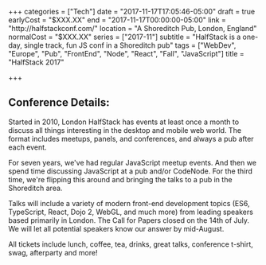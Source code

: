 +++
categories = ["Tech"]
date = "2017-11-17T17:05:46-05:00"
draft = true
earlyCost = "$XXX.XX"
end = "2017-11-17T00:00:00-05:00"
link = "http://halfstackconf.com/"
location = "A Shoreditch Pub, London, England"
normalCost = "$XXX.XX"
series = ["2017-11"]
subtitle = "HalfStack is a one-day, single track, fun JS conf in a Shoreditch pub"
tags = ["WebDev", "Europe", "Pub", "FrontEnd", "Node", "React", "Fall", "JavaScript"]
title = "HalfStack 2017"

+++


## Conference Details:

Started in 2010, London HalfStack has events at least once a month to discuss all things interesting in the desktop and mobile web world. The format includes meetups, panels, and conferences, and always a pub after each event.

For seven years, we've had regular JavaScript meetup events. And then we spend time discussing JavaScript at a pub and/or CodeNode. For the third time, we're flipping this around and bringing the talks to a pub in the Shoreditch area.

Talks will include a variety of modern front-end development topics (ES6, TypeScript, React, Dojo 2, WebGL, and much more) from leading speakers based primarily in London. The Call for Papers closed on the 14th of July. We will let all potential speakers know our answer by mid-August.

All tickets include lunch, coffee, tea, drinks, great talks, conference t-shirt, swag, afterparty and more!